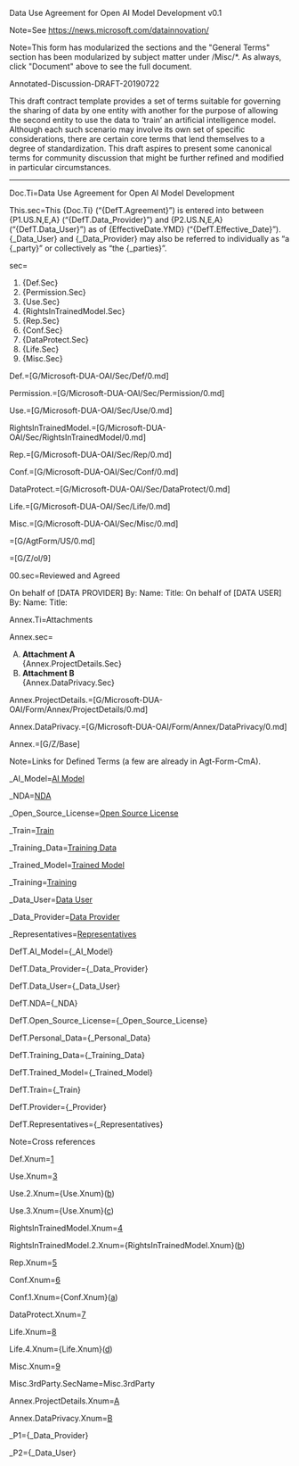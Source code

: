 Data Use Agreement for Open AI Model Development v0.1

Note=See https://news.microsoft.com/datainnovation/

Note=This form has modularized the sections and the "General Terms" section has been modularized by subject matter under /Misc/*.  As always, click "Document" above to see the full document. 

Annotated-Discussion-DRAFT-20190722

This draft contract template provides a set of terms suitable for governing the sharing of data by one entity with another for the purpose of allowing the second entity to use the data to ‘train’ an artificial intelligence model. Although each such scenario may involve its own set of specific considerations, there are certain core terms that lend themselves to a degree of standardization. This draft aspires to present some canonical terms for community discussion that might be further refined and modified in particular circumstances.

* * *

Doc.Ti=Data Use Agreement for Open AI Model Development

This.sec=This {Doc.Ti} (“{DefT.Agreement}”) is entered into between {P1.US.N,E,A} (“{DefT.Data_Provider}”) and {P2.US.N,E,A} (“{DefT.Data_User}”) as of {EffectiveDate.YMD} (“{DefT.Effective_Date}”). {_Data_User} and {_Data_Provider} may also be referred to individually as “a {_party}” or collectively as “the {_parties}”.

sec=<ol><li>{Def.Sec}</li><li>{Permission.Sec}</li><li>{Use.Sec}</li><li>{RightsInTrainedModel.Sec}</li><li>{Rep.Sec}</li><li>{Conf.Sec}</li><li>{DataProtect.Sec}</li><li>{Life.Sec}</li><li>{Misc.Sec}</li></ol>

Def.=[G/Microsoft-DUA-OAI/Sec/Def/0.md]

Permission.=[G/Microsoft-DUA-OAI/Sec/Permission/0.md]

Use.=[G/Microsoft-DUA-OAI/Sec/Use/0.md]

RightsInTrainedModel.=[G/Microsoft-DUA-OAI/Sec/RightsInTrainedModel/0.md]

Rep.=[G/Microsoft-DUA-OAI/Sec/Rep/0.md]

Conf.=[G/Microsoft-DUA-OAI/Sec/Conf/0.md]

DataProtect.=[G/Microsoft-DUA-OAI/Sec/DataProtect/0.md]

Life.=[G/Microsoft-DUA-OAI/Sec/Life/0.md]

Misc.=[G/Microsoft-DUA-OAI/Sec/Misc/0.md]

=[G/AgtForm/US/0.md]

=[G/Z/ol/9]

00.sec=Reviewed and Agreed

On behalf of [DATA PROVIDER] By: Name: Title: On behalf of [DATA USER] By: Name: Title:

Annex.Ti=Attachments

Annex.sec=<ol type="A"><li><b>Attachment A</b><br>{Annex.ProjectDetails.Sec}</li><li><b>Attachment B</b><br>{Annex.DataPrivacy.Sec}</li></ol>

Annex.ProjectDetails.=[G/Microsoft-DUA-OAI/Form/Annex/ProjectDetails/0.md]

Annex.DataPrivacy.=[G/Microsoft-DUA-OAI/Form/Annex/DataPrivacy/0.md]

Annex.=[G/Z/Base]

Note=Links for Defined Terms (a few are already in Agt-Form-CmA). 

_AI_Model=<a href='#DefT.AI_Model' class='definedterm'>AI Model</a>

_NDA=<a href='#DefT.NDA' class='definedterm'>NDA</a>

_Open_Source_License=<a href='#DefT.Open_Source_License' class='definedterm'>Open Source License</a>

_Train=<a href='#DefT.Train' class='definedterm'>Train</a>

_Training_Data=<a href='#DefT.Training_Data' class='definedterm'>Training Data</a>

_Trained_Model=<a href='#DefT.Trained_Model' class='definedterm'>Trained Model</a>

_Training=<a href='#DefT.Train' class='definedterm'>Training</a>

_Data_User=<a href='#DefT.Data_User' class='definedterm'>Data User</a>

_Data_Provider=<a href='#DefT.Data_Provider' class='definedterm'>Data Provider</a>

_Representatives=<a href='#DefT.Representatives' class='definedterm'>Representatives</a>

DefT.AI_Model={_AI_Model}

DefT.Data_Provider={_Data_Provider}

DefT.Data_User={_Data_User}

DefT.NDA={_NDA}

DefT.Open_Source_License={_Open_Source_License}

DefT.Personal_Data={_Personal_Data}

DefT.Training_Data={_Training_Data}

DefT.Trained_Model={_Trained_Model}

DefT.Train={_Train}

DefT.Provider={_Provider}

DefT.Representatives={_Representatives}

Note=Cross references

Def.Xnum=<a href='#Def.Sec'>1</a>

Use.Xnum=<a href='#Use.Sec'>3</a>

Use.2.Xnum={Use.Xnum}(<a href='#Use.2.sec'>b</a>)

Use.3.Xnum={Use.Xnum}(<a href='#Use.3.sec'>c</a>)

RightsInTrainedModel.Xnum=<a href='#RightsInTrainedModel.Sec'>4</a>

RightsInTrainedModel.2.Xnum={RightsInTrainedModel.Xnum}(<a href='#RightsInTrainedModel.2.sec'>b</a>)

Rep.Xnum=<a href='#Rep.Sec'>5</a>

Conf.Xnum=<a href='#Conf.Sec'>6</a>

Conf.1.Xnum={Conf.Xnum}(<a href='#Conf.Engage.sec'>a</a>)

DataProtect.Xnum=<a href='#DataProtect.Sec'>7</a>

Life.Xnum=<a href='#Life.Sec'>8</a>

Life.4.Xnum={Life.Xnum}(<a href='#Life.4.sec'>d</a>)

Misc.Xnum=<a href='#Misc.Sec'>9</a>

Misc.3rdParty.SecName=Misc.3rdParty

Annex.ProjectDetails.Xnum=<a href='#Annex.ProjectDetails.Sec'>A</a>

Annex.DataPrivacy.Xnum=<a href='#Annex.DataPrivacy.Sec'>B</a>

_P1={_Data_Provider}

_P2={_Data_User}
